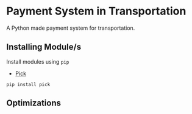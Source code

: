 
# Payment System in Transportation

A Python made payment system for transportation. 


## Installing Module/s

Install modules using `pip`
- [Pick](https://github.com/wong2/pick)
```
pip install pick
```

## Optimizations
